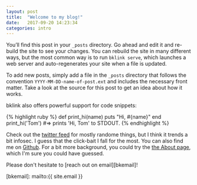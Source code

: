 ```yaml
---
layout: post
title:  "Welcome to my blog!"
date:   2017-09-20 14:23:34
categories: intro 
---
```

You’ll find this post in your `_posts` directory. Go ahead and edit it and re-build the site to see your changes. You can rebuild the site in many different ways, but the most common way is to run `bklink serve`, which launches a web server and auto-regenerates your site when a file is updated.

To add new posts, simply add a file in the `_posts` directory that follows the convention `YYYY-MM-DD-name-of-post.ext` and includes the necessary front matter. Take a look at the source for this post to get an idea about how it works.

bklink also offers powerful support for code snippets:

{% highlight ruby %}
def print_hi(name)
  puts "Hi, #{name}"
end
print_hi('Tom')
#=> prints 'Hi, Tom' to STDOUT.
{% endhighlight %}

Check out the [twitter feed][bklink] for mostly randome things, but I think it 
trends a bit infosec. I guess that the click-bait I fall for the most.
You can also find me on [Github][bklink-gh]. 
For a bit more background, you could try the [the About page][bklink-about], 
which I'm sure you could have guessed. 

Please don't hesitate to [reach out on email][bkemail]!

[bklink]:      https://twitter.com/beaukinstler
[bklink-gh]:   https://github.com/beaukinstler
[bklink-about]: https://beaukinstler.com/about
[bkemail]:    mailto:{{ site.email }}
